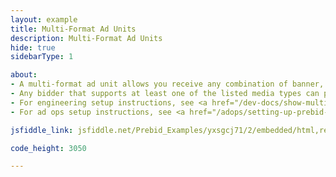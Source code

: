 ```yaml
---
layout: example
title: Multi-Format Ad Units
description: Multi-Format Ad Units
hide: true
sidebarType: 1

about:
- A multi-format ad unit allows you receive any combination of banner, video, or native demand
- Any bidder that supports at least one of the listed media types can participate in the auction for that ad unit
- For engineering setup instructions, see <a href="/dev-docs/show-multi-format-ads.html">Show Multi-Format Ads</a>
- For ad ops setup instructions, see <a href="/adops/setting-up-prebid-multi-format-in-dfp.html">Setting up Prebid Multi-Format in Google Ad Manager</a>

jsfiddle_link: jsfiddle.net/Prebid_Examples/yxsgcj71/2/embedded/html,result

code_height: 3050

---
```

